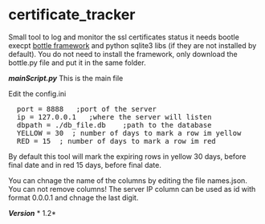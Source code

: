 # certificate_tracker
Small tool to log and monitor the ssl certificates status
it needs bootle execpt [bottle framework](https://github.com/bottlepy/bottle) and python sqlite3 libs (if they are not installed by default).
You do not need to install the framework, only download the bottle.py file and put it in the same folder.

***mainScript.py***
This is the main file 
  
Edit the config.ini 
<pre>
  port = 8888   ;port of the server
  ip = 127.0.0.1   ;where the server will listen
  dbpath = ./db_file.db    ;path to the database 
  YELLOW = 30  ; number of days to mark a row im yellow
  RED = 15  ; number of days to mark a row im red
</pre>

By default this tool will mark the expiring rows in yellow 30 days, before final date and in red 15 days, before final date.

You can chnage the name of the columns by editing the file names.json. You can not remove columns!
The server IP column can be used as id with format 0.0.0.1 and chnage the last digit.


***Version***  * 1.2*  
